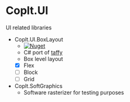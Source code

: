 # Coplt.UI

UI related libraries

- Coplt.UI.BoxLayout  
  - [![Nuget](https://img.shields.io/nuget/v/Coplt.UI.BoxLayout)](https://www.nuget.org/packages/Coplt.UI.BoxLayout/)
  - C# port of [taffy](https://github.com/DioxusLabs/taffy)
  - Box level layout
  - [x] Flex
  - [ ] Block
  - [ ] Grid

- Coplt.SoftGraphics
  - Software rasterizer for testing purposes
